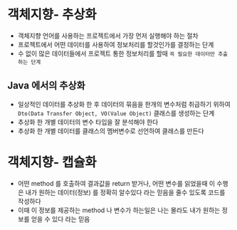 # 객체지향- 추상화
* 객체지향 언어를 사용하는 프로젝트에서 가장 먼저 실행해야 하는 절차
* 프로젝트에서 어떤 데이터를 사용하여 정보처리를 할것인가를 결정하는 단계
* 수 없이 많은 데이터들에서 프로젝트 통한 정보처리를 할때 `꼭 필요한 데이터만 추출하는 단계`

## Java 에서의 추상화
* 일상적인 데이터를 추상화 한 후 데이터의 묶음을 한개의 변수처럼 취급하기 위하여 `Dto(Data Transfer Object, VO(Value Object)` 클래스를 생성하는 단계
* 추상화 한 개별 데이터의 변수 타입을 잘 분석해야 한다
* 추상화 한 개별 데이터를 클래스의 멤버변수로 선언하여 클래스를 만든다

# 객체지향- 캡슐화
* 어떤 method 를 호출하여 결과값을 return 받거나, 어떤 변수를 읽었을때 이 수행은 내가 원하는 데이터(정보) 를 정확히 알수있다 라는 믿음을 줄수 있도록 코드를 작성하다
* 이때 이 정보를 제공하는 method 나 변수가 하는일은 나는 몰라도 내가 원하는 정보를 얻을 수 있다 라는 믿음 